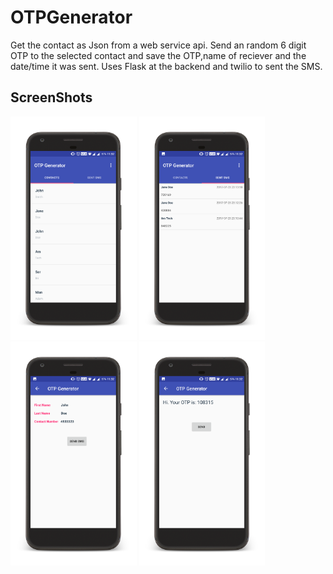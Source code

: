 # OTPGenerator

Get the contact as Json from a web service api. Send an random 6 digit OTP to the selected contact and save the OTP,name of reciever and
the date/time it was sent. Uses Flask at the backend and twilio to sent the SMS.

## ScreenShots

<img src="https://github.com/arshchimni/OTPGenerator/blob/master/1.png" width="40%">
<img src="https://github.com/arshchimni/OTPGenerator/blob/master/2.png" width="40%">
<img src="https://github.com/arshchimni/OTPGenerator/blob/master/3.png" width="40%">
<img src="https://github.com/arshchimni/OTPGenerator/blob/master/4.png" width="40%">


